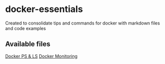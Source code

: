 # docker-essentials
Created to consolidate tips and commands for docker with markdown files and code examples

## Available files

[Docker PS & LS](./docker-ps-ls.md)
[Docker Monitoring](./docker-monitoring.md)
